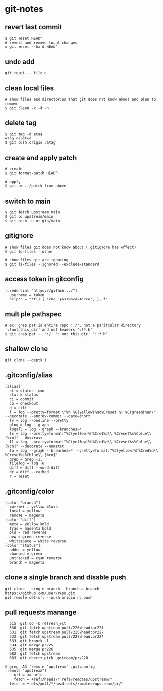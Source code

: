 # git-notes

## revert last commit
```
$ git reset HEAD^
# revert and remove local changes
$ git reset --hard HEAD^
```

## undo add
`git reset -- file.c`

## clean local files
```
# show files and directories that git does not know about and plan to remove
$ git clean -x -d -n
```

## delete tag
```
$ git tag -d atag
atag deleted
$ git push origin :atag
```

## create and apply patch
```
# create
$ git format-patch HEAD^

# apply
$ git am ../patch-from-above
```

## switch to main
```
$ git fetch upstream main
$ git co upstream/main
$ git push -u origin/main
```

## gitignore
```
# show files git does not know about (.gitignore has effect)
$ git ls-files --other

# show files git are ignoring
$ git ls-files --ignored --exclude-standard
```

## access token in gitconfig
```
[credential "https://github.../"]
  username = token
  helper = "!f() { echo 'password=token'; }; f"
```

## multiple pathspec 
```
# ex: grep pat in entire repo ':/', not a paritcular directory ':!not_this_dir' and not headers ':!*.h'
$ git grep pat -- ':/' ':!not_this_dir' ':!*.h'
```

## shallow clone
`git clone --depth 1` 

## .gitconfig/alias
```
[alias]
  st = status -uno
  stat = status
  ci = commit
  co = checkout
  d = diff
  l = log --pretty=format:\"%h %C(yellow)%ad%Creset %s %C(green)%an\" --decorate --abbrev-commit --date=short
  lv = log --oneline --pretty
  glog = log --graph
  logall = log --graph --branches=*
  ls = log --pretty=format:"%C(yellow)%h%Cred%d\\ %Creset%s%Cblue\\ [%cn]" --decorate
  ll = log --pretty=format:"%C(yellow)%h%Cred%d\\ %Creset%s%Cblue\\ [%cn]" --decorate --numstat
  la = log --graph --branches=* --pretty=format:"%C(yellow)%h%Cred%d\\ %Creset%s%Cblue\\ [%cn]"
  grep = grep -Ii
  filelog = log -u
  diff = diff --word-diff
  dc = diff --cached
  r = reset
```

## .gitconfig/color
```
[color "branch"]
  current = yellow black
  local = yellow
  remote = magenta
[color "diff"]
  meta = yellow bold
  frag = magenta bold
  old = red reverse
  new = green reverse
  whitespace = white reverse
[color "status"]
  added = yellow
  changed = green
  untracked = cyan reverse
  branch = magenta
```

## clone a single branch and disable push

```
git clone --single-branch --branch a_branch https://github.com/user/repo.git
git remote set-url --push origin no_push
```


## pull requests manange
```
  515  git co -b refresh_oct
  530  git fetch upstream pull/226/head:pr226
  531  git fetch upstream pull/225/head:pr225
  532  git fetch upstream pull/227/head:pr227
  533  git branch -l
  534  git merge pr225
  535  git merge pr226
  682  git fetch upstream
  683  git cherry-pick upstream/pr/228

$ grep -A3 'remote "upstream' .git/config
[remote "upstream"]
	url = <a url>
	fetch = +refs/heads/*:refs/remotes/upstream/*
  fetch = +refs/pull/*/head:refs/remotes/upstream/pr/*
```

